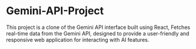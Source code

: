 # Gemini-API-Project
This project is a clone of the Gemini API interface built using React, Fetches real-time data from the Gemini API, designed to provide a user-friendly and responsive web application for interacting with AI features.
